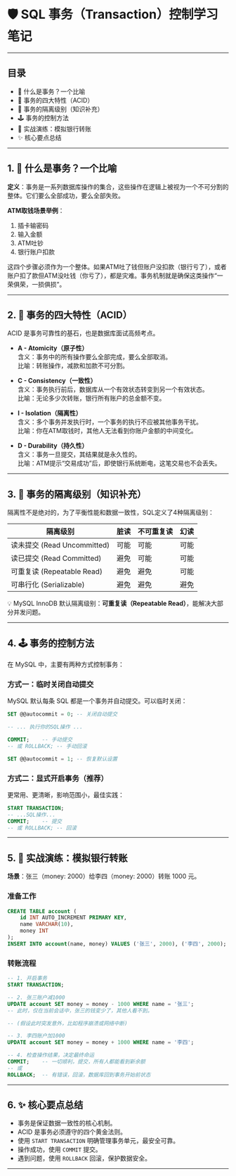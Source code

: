 # 🛡️ SQL 事务（Transaction）控制学习笔记

---

## 目录

- 🤔 什么是事务？一个比喻
- 💎 事务的四大特性（ACID）
- 🚦 事务的隔离级别（知识补充）
- 🕹️ 事务的控制方法
- 🏦 实战演练：模拟银行转账
- ✨ 核心要点总结

---

## 1. 🤔 什么是事务？一个比喻

**定义**：事务是一系列数据库操作的集合，这些操作在逻辑上被视为一个不可分割的整体。它们要么全部成功，要么全部失败。

**ATM取钱场景举例**：

1. 插卡输密码
2. 输入金额
3. ATM吐钞
4. 银行账户扣款

这四个步骤必须作为一个整体。如果ATM吐了钱但账户没扣款（银行亏了），或者账户扣了款但ATM没吐钱（你亏了），都是灾难。事务机制就是确保这类操作“一荣俱荣，一损俱损”。

---

## 2. 💎 事务的四大特性（ACID）

ACID 是事务可靠性的基石，也是数据库面试高频考点。

- **A - Atomicity（原子性）**  
  含义：事务中的所有操作要么全部完成，要么全部取消。  
  比喻：转账操作，减款和加款不可分割。

- **C - Consistency（一致性）**  
  含义：事务执行前后，数据库从一个有效状态转变到另一个有效状态。  
  比喻：无论多少次转账，银行所有账户的总金额不变。

- **I - Isolation（隔离性）**  
  含义：多个事务并发执行时，一个事务的执行不应被其他事务干扰。  
  比喻：你在ATM取钱时，其他人无法看到你账户金额的中间变化。

- **D - Durability（持久性）**  
  含义：事务一旦提交，其结果就是永久性的。  
  比喻：ATM提示“交易成功”后，即使银行系统断电，这笔交易也不会丢失。

---

## 3. 🚦 事务的隔离级别（知识补充）

隔离性不是绝对的，为了平衡性能和数据一致性，SQL定义了4种隔离级别：

| 隔离级别                | 脏读 | 不可重复读 | 幻读 |
|-------------------------|------|------------|------|
| 读未提交 (Read Uncommitted) | 可能 | 可能       | 可能 |
| 读已提交 (Read Committed)   | 避免 | 可能       | 可能 |
| 可重复读 (Repeatable Read)  | 避免 | 避免       | 可能 |
| 可串行化 (Serializable)     | 避免 | 避免       | 避免 |

💡 MySQL InnoDB 默认隔离级别：**可重复读（Repeatable Read）**，能解决大部分并发问题。

---

## 4. 🕹️ 事务的控制方法

在 MySQL 中，主要有两种方式控制事务：

### 方式一：临时关闭自动提交

MySQL 默认每条 SQL 都是一个事务并自动提交。可以临时关闭：

```sql
SET @@autocommit = 0; -- 关闭自动提交

-- ... 执行你的SQL操作 ...

COMMIT;    -- 手动提交
-- 或 ROLLBACK; -- 手动回滚

SET @@autocommit = 1; -- 恢复默认设置
```

### 方式二：显式开启事务（推荐）

更常用、更清晰，影响范围小，最佳实践：

```sql
START TRANSACTION;
-- ...SQL操作...
COMMIT;    -- 提交
-- 或 ROLLBACK; -- 回滚
```

---

## 5. 🏦 实战演练：模拟银行转账

**场景**：张三（money: 2000）给李四（money: 2000）转账 1000 元。

### 准备工作

```sql
CREATE TABLE account (
    id INT AUTO_INCREMENT PRIMARY KEY,
    name VARCHAR(10),
    money INT
);
INSERT INTO account(name, money) VALUES ('张三', 2000), ('李四', 2000);
```

### 转账流程

```sql
-- 1. 开启事务
START TRANSACTION;

-- 2. 张三账户减1000
UPDATE account SET money = money - 1000 WHERE name = '张三';
-- 此时，仅在当前会话中，张三的钱变少了，其他人看不到。

-- (假设此时突发意外，比如程序崩溃或网络中断)

-- 3. 李四账户加1000
UPDATE account SET money = money + 1000 WHERE name = '李四';

-- 4. 检查操作结果，决定最终命运
COMMIT;    -- 一切顺利，提交，所有人都能看到新余额
-- 或
ROLLBACK;  -- 有错误，回滚，数据库回到事务开始前状态
```

---

## 6. ✨ 核心要点总结

- 事务是保证数据一致性的核心机制。
- ACID 是事务必须遵守的四个黄金法则。
- 使用 `START TRANSACTION` 明确管理事务单元，最安全可靠。
- 操作成功，使用 `COMMIT` 提交。
- 遇到问题，使用 `ROLLBACK` 回滚，保护数据安全。

---